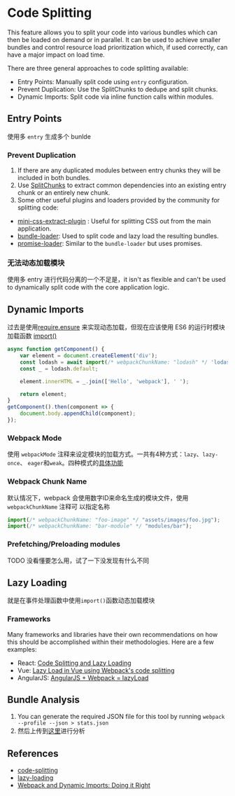 # Code Splitting
This feature allows you to split your code into various bundles which can
then be loaded on demand or in parallel. It can be used to achieve smaller
bundles and control resource load prioritization which, if used correctly,
can have a major impact on load time.  

There are three general approaches to code splitting available:
* Entry Points: Manually split code using `entry` configuration.
* Prevent Duplication: Use the SplitChunks to dedupe and split chunks.
* Dynamic Imports: Split code via inline function calls within modules.


## Entry Points
使用多 `entry` 生成多个 bunlde

### Prevent Duplication
1. If there are any duplicated modules between entry chunks they will be
included in both bundles.
2. Use [SplitChunks](https://webpack.js.org/plugins/split-chunks-plugin/) to
extract common dependencies into an existing entry chunk or an entirely new
chunk.
3. Some other useful plugins and loaders provided by the community for splitting
 code:
 * [mini-css-extract-plugin](https://webpack.js.org/plugins/mini-css-extract-plugin/)
    : Useful for splitting CSS out from the main application.
 * [bundle-loader](https://webpack.js.org/loaders/bundle-loader/): Used to split
    code and lazy load the resulting bundles.
 * [promise-loader](https://github.com/gaearon/promise-loader): Similar to the
    `bundle-loader` but uses promises.

### 无法动态加载模块
使用多 entry 进行代码分离的一个不足是，it isn't as flexible and can't be used to
dynamically split code with the core application logic.


## Dynamic Imports
过去是使用[require.ensure](https://webpack.js.org/api/module-methods/#require-ensure)
来实现动态加载，但现在应该使用 ES6 的运行时模块加载函数 [import()](http://es6.ruanyifeng.com/#docs/module#import)
```js
async function getComponent() {
    var element = document.createElement('div');
    const lodash = await import(/* webpackChunkName: "lodash" */ 'lodash');
    const _ = lodash.default;

    element.innerHTML = _.join(['Hello', 'webpack'], ' ');

    return element;
}
getComponent().then(component => {
    document.body.appendChild(component);
});
```

### Webpack Mode
使用 `webpackMode` 注释来设定模块的加载方式。一共有4种方式：`lazy`、`lazy-once`、
`eager`和`weak`。四种模式的[具体功能](https://webpack.js.org/api/module-methods/#import-)

### Webpack Chunk Name
默认情况下，webpack 会使用数字ID来命名生成的模块文件，使用 `webpackChunkName` 注释可
以指定名称
```js
import(/* webpackChunkName: "foo-image" */ "assets/images/foo.jpg");
import(/* webpackChunkName: "bar-module" */ "modules/bar");
```

### Prefetching/Preloading modules
TODO 没看懂要怎么用，试了一下没发现有什么不同


## Lazy Loading
就是在事件处理函数中使用`import()`函数动态加载模块

### Frameworks
Many frameworks and libraries have their own recommendations on how this should
be accomplished within their methodologies. Here are a few examples:
* React: [Code Splitting and Lazy Loading](https://reacttraining.com/react-router/web/guides/code-splitting)
* Vue: [Lazy Load in Vue using Webpack's code splitting](https://alexjoverm.github.io/2017/07/16/Lazy-load-in-Vue-using-Webpack-s-code-splitting/)
* AngularJS: [AngularJS + Webpack = lazyLoad](https://medium.com/@var_bin/angularjs-webpack-lazyload-bb7977f390dd)


## Bundle Analysis
1. You can generate the required JSON file for this tool by running
`webpack --profile --json > stats.json`
2. 然后上传到[这里](https://webpack.github.io/analyse/)进行分析


## References
* [code-splitting](https://www.webpackjs.com/guides/code-splitting/)
* [lazy-loading](https://webpack.js.org/guides/lazy-loading/)
* [Webpack and Dynamic Imports: Doing it Right](https://medium.com/front-end-hacking/webpack-and-dynamic-imports-doing-it-right-72549ff49234)
